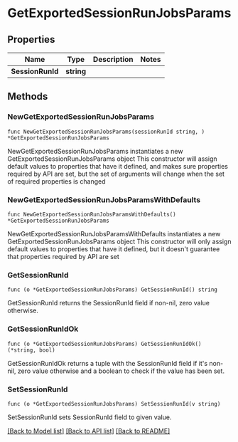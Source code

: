 # GetExportedSessionRunJobsParams

## Properties

Name | Type | Description | Notes
------------ | ------------- | ------------- | -------------
**SessionRunId** | **string** |  | 

## Methods

### NewGetExportedSessionRunJobsParams

`func NewGetExportedSessionRunJobsParams(sessionRunId string, ) *GetExportedSessionRunJobsParams`

NewGetExportedSessionRunJobsParams instantiates a new GetExportedSessionRunJobsParams object
This constructor will assign default values to properties that have it defined,
and makes sure properties required by API are set, but the set of arguments
will change when the set of required properties is changed

### NewGetExportedSessionRunJobsParamsWithDefaults

`func NewGetExportedSessionRunJobsParamsWithDefaults() *GetExportedSessionRunJobsParams`

NewGetExportedSessionRunJobsParamsWithDefaults instantiates a new GetExportedSessionRunJobsParams object
This constructor will only assign default values to properties that have it defined,
but it doesn't guarantee that properties required by API are set

### GetSessionRunId

`func (o *GetExportedSessionRunJobsParams) GetSessionRunId() string`

GetSessionRunId returns the SessionRunId field if non-nil, zero value otherwise.

### GetSessionRunIdOk

`func (o *GetExportedSessionRunJobsParams) GetSessionRunIdOk() (*string, bool)`

GetSessionRunIdOk returns a tuple with the SessionRunId field if it's non-nil, zero value otherwise
and a boolean to check if the value has been set.

### SetSessionRunId

`func (o *GetExportedSessionRunJobsParams) SetSessionRunId(v string)`

SetSessionRunId sets SessionRunId field to given value.



[[Back to Model list]](../README.md#documentation-for-models) [[Back to API list]](../README.md#documentation-for-api-endpoints) [[Back to README]](../README.md)


